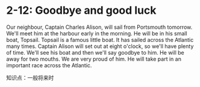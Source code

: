 # 2-12: Goodbye and good luck

Our neighbour, Captain Charles Alison, will sail from Portsmouth tomorrow. We'll meet him at the harbour early in the morning. He will be in his small boat, Topsail. Topsail is a famous little boat. It has sailed across the Atlantic many times. Captain Alison will set out at eight o'clock, so we'll have plenty of time. We'll see his boat and then we'll say goodbye to him. He will be away for two mouths. We are very proud of him. He will take part in an important race across the Atlantic.

知识点：一般将来时
